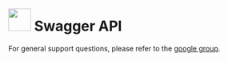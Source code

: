 # <img src="https://github.com/swagger-api/swagger.io/blob/wordpress/swagger-logo.png"  width="45" height="45"> Swagger API 

For general support questions, please refer to the [google group](https://groups.google.com/forum/#!forum/swagger-swaggersocket).
